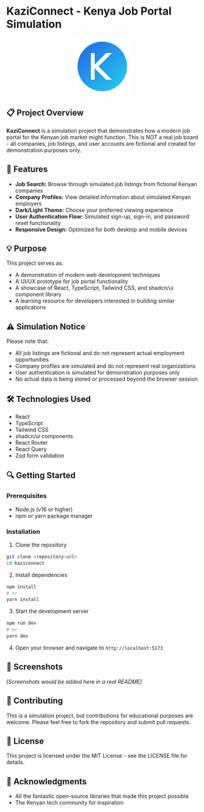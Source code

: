
# KaziConnect - Kenya Job Portal Simulation

<p align="center">
  <img src="/public/logos/kaziconnect.svg" alt="KaziConnect Logo" width="150" />
</p>

## 📋 Project Overview

**KaziConnect** is a simulation project that demonstrates how a modern job portal for the Kenyan job market might function. This is NOT a real job board - all companies, job listings, and user accounts are fictional and created for demonstration purposes only.

## 🚀 Features

- **Job Search:** Browse through simulated job listings from fictional Kenyan companies
- **Company Profiles:** View detailed information about simulated Kenyan employers
- **Dark/Light Theme:** Choose your preferred viewing experience
- **User Authentication Flow:** Simulated sign-up, sign-in, and password reset functionality
- **Responsive Design:** Optimized for both desktop and mobile devices

## 💡 Purpose

This project serves as:
- A demonstration of modern web development techniques
- A UI/UX prototype for job portal functionality
- A showcase of React, TypeScript, Tailwind CSS, and shadcn/ui component library
- A learning resource for developers interested in building similar applications

## ⚠️ Simulation Notice

Please note that:
- All job listings are fictional and do not represent actual employment opportunities
- Company profiles are simulated and do not represent real organizations
- User authentication is simulated for demonstration purposes only
- No actual data is being stored or processed beyond the browser session

## 🛠️ Technologies Used

- React
- TypeScript
- Tailwind CSS
- shadcn/ui components
- React Router
- React Query
- Zod form validation

## 🔍 Getting Started

### Prerequisites

- Node.js (v16 or higher)
- npm or yarn package manager

### Installation

1. Clone the repository
```bash
git clone <repository-url>
cd kaziconnect
```

2. Install dependencies
```bash
npm install
# or
yarn install
```

3. Start the development server
```bash
npm run dev
# or
yarn dev
```

4. Open your browser and navigate to `http://localhost:5173`

## 📱 Screenshots

*[Screenshots would be added here in a real README]*

## 🤝 Contributing

This is a simulation project, but contributions for educational purposes are welcome. Please feel free to fork the repository and submit pull requests.

## 📄 License

This project is licensed under the MIT License - see the LICENSE file for details.

## 🙏 Acknowledgments

- All the fantastic open-source libraries that made this project possible
- The Kenyan tech community for inspiration
